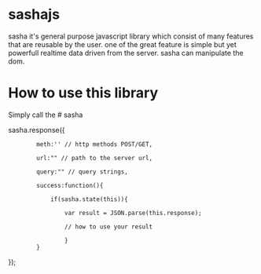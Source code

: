 # sashajs
sasha it's general purpose javascript library which consist of many features that are reusable by the user.
one of the great feature is simple but yet powerfull realtime data driven from the server.
sasha can manipulate the dom.

# How to use this library
Simply call the # sasha

sasha.response({

            meth:'' // http methods POST/GET,
            
            url:"" // path to the server url,
            
            query:"" // query strings,
            
            success:function(){
            
                if(sasha.state(this)){
                
                    var result = JSON.parse(this.response);
                    
                    // how to use your result
                    
                    }
            }
            
});

